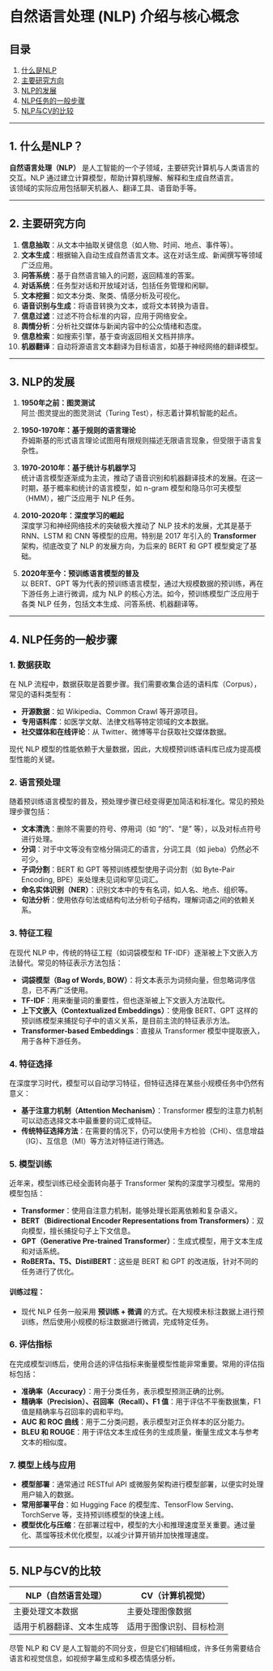 # 自然语言处理 (NLP) 介绍与核心概念

## 目录

1. [什么是NLP](#1-什么是nlp)
2. [主要研究方向](#2-主要研究方向)
3. [NLP的发展](#3-nlp的发展)
4. [NLP任务的一般步骤](#4-nlp任务的一般步骤)
5. [NLP与CV的比较](#6-nlp与cv的比较)

---

## 1. 什么是NLP？

**自然语言处理（NLP）** 是人工智能的一个子领域，主要研究计算机与人类语言的交互。NLP 通过建立计算模型，帮助计算机理解、解释和生成自然语言。  
该领域的实际应用包括聊天机器人、翻译工具、语音助手等。

---

## 2. 主要研究方向

1. **信息抽取**：从文本中抽取关键信息（如人物、时间、地点、事件等）。
2. **文本生成**：根据输入自动生成自然语言文本。这在对话生成、新闻撰写等领域广泛应用。
3. **问答系统**：基于自然语言输入的问题，返回精准的答案。
4. **对话系统**：任务型对话和开放域对话，包括任务管理和闲聊。
5. **文本挖掘**：如文本分类、聚类、情感分析及可视化。
6. **语音识别与生成**：将语音转换为文本，或将文本转换为语音。
7. **信息过滤**：过滤不符合标准的内容，应用于网络安全。
8. **舆情分析**：分析社交媒体与新闻内容中的公众情绪和态度。
9. **信息检索**：如搜索引擎，基于查询返回相关文档并排序。
10. **机器翻译**：自动将源语言文本翻译为目标语言，如基于神经网络的翻译模型。

---

## 3. NLP的发展

1. **1950年之前：图灵测试**  
   阿兰·图灵提出的图灵测试（Turing Test），标志着计算机智能的起点。
   
2. **1950-1970年：基于规则的语言理论**  
   乔姆斯基的形式语言理论试图用有限规则描述无限语言现象，但受限于语言复杂性。

3. **1970-2010年：基于统计与机器学习**  
   统计语言模型逐渐成为主流，推动了语音识别和机器翻译技术的发展。在这一时期，基于概率和统计的语言模型，如 n-gram 模型和隐马尔可夫模型（HMM），被广泛应用于 NLP 任务。

4. **2010-2020年：深度学习的崛起**  
   深度学习和神经网络技术的突破极大推动了 NLP 技术的发展，尤其是基于 RNN、LSTM 和 CNN 等模型的应用。特别是 2017 年引入的 **Transformer** 架构，彻底改变了 NLP 的发展方向，为后来的 BERT 和 GPT 模型奠定了基础。

5. **2020年至今：预训练语言模型的普及**  
   以 BERT、GPT 等为代表的预训练语言模型，通过大规模数据的预训练，再在下游任务上进行微调，成为 NLP 的核心方法。如今，预训练模型广泛应用于各类 NLP 任务，包括文本生成、问答系统、机器翻译等。

---

## 4. NLP任务的一般步骤

### 1. 数据获取

在 NLP 流程中，数据获取是首要步骤。我们需要收集合适的语料库（Corpus），常见的语料类型有：

- **开源数据**：如 Wikipedia、Common Crawl 等开源项目。
- **专用语料库**：如医学文献、法律文档等特定领域的文本数据。
- **社交媒体和在线评论**：从 Twitter、微博等平台获取社交媒体数据。

现代 NLP 模型的性能依赖于大量数据，因此，大规模预训练语料库已成为提高模型性能的关键。

### 2. 语言预处理

随着预训练语言模型的普及，预处理步骤已经变得更加简洁和标准化。常见的预处理步骤包括：

- **文本清洗**：删除不需要的符号、停用词（如 “的”、“是” 等），以及对标点符号进行处理。
- **分词**：对于中文等没有空格分隔词汇的语言，分词工具（如 jieba）仍然必不可少。
- **子词分割**：BERT 和 GPT 等预训练模型使用子词分割（如 Byte-Pair Encoding, BPE）来处理未见词和罕见词汇。
- **命名实体识别（NER）**：识别文本中的专有名词，如人名、地点、组织等。
- **句法分析**：使用依存句法或结构句法分析句子结构，理解词语之间的依赖关系。

### 3. 特征工程

在现代 NLP 中，传统的特征工程（如词袋模型和 TF-IDF）逐渐被上下文嵌入方法替代。常见的特征表示方法包括：

- **词袋模型（Bag of Words, BOW）**：将文本表示为词频向量，但忽略词序信息，已不再广泛使用。
- **TF-IDF**：用来衡量词的重要性，但也逐渐被上下文嵌入方法取代。
- **上下文嵌入（Contextualized Embeddings）**：使用像 BERT、GPT 这样的预训练模型来捕捉句子中的语义关系，是目前主流的特征表示方法。
- **Transformer-based Embeddings**：直接从 Transformer 模型中提取嵌入，用于各种下游任务。

### 4. 特征选择

在深度学习时代，模型可以自动学习特征，但特征选择在某些小规模任务中仍然有意义：

- **基于注意力机制（Attention Mechanism）**：Transformer 模型的注意力机制可以动态选择文本中最重要的词汇或特征。
- **传统特征选择方法**：在需要的情况下，仍可以使用卡方检验（CHI）、信息增益（IG）、互信息（MI）等方法对特征进行筛选。

### 5. 模型训练

近年来，模型训练已经全面转向基于 Transformer 架构的深度学习模型。常用的模型包括：

- **Transformer**：使用自注意力机制，能够处理长距离依赖和复杂语义。
- **BERT（Bidirectional Encoder Representations from Transformers）**：双向模型，擅长捕捉句子上下文信息。
- **GPT（Generative Pre-trained Transformer）**：生成式模型，用于文本生成和对话系统。
- **RoBERTa、T5、DistilBERT**：这些是 BERT 和 GPT 的改进版，针对不同的任务进行了优化。

#### 训练过程：

- 现代 NLP 任务一般采用 **预训练 + 微调** 的方式。在大规模未标注数据上进行预训练，然后使用小规模的标注数据进行微调，完成特定任务。

### 6. 评估指标

在完成模型训练后，使用合适的评估指标来衡量模型性能非常重要。常用的评估指标包括：

- **准确率（Accuracy）**：用于分类任务，表示模型预测正确的比例。
- **精确率（Precision）、召回率（Recall）、F1 值**：用于评估不平衡数据集，F1 值是精确率与召回率的调和平均。
- **AUC 和 ROC 曲线**：用于二分类问题，表示模型对正负样本的区分能力。
- **BLEU 和 ROUGE**：用于评估文本生成任务的生成质量，衡量生成文本与参考文本的相似度。

### 7. 模型上线与应用

- **模型部署**：通常通过 RESTful API 或微服务架构进行模型部署，以便实时处理用户输入的数据。
- **常用部署平台**：如 Hugging Face 的模型库、TensorFlow Serving、TorchServe 等，支持预训练模型的快速上线。
- **模型优化与压缩**：在部署过程中，模型的大小和推理速度至关重要。通过量化、蒸馏等技术优化模型，以减少计算开销并加快推理速度。

---

## 5. NLP与CV的比较

| **NLP（自然语言处理）** | **CV（计算机视觉）** |
|------------------------|----------------------|
| 主要处理文本数据         | 主要处理图像数据      |
| 适用于机器翻译、文本生成等 | 适用于图像识别、目标检测 |

尽管 NLP 和 CV 是人工智能的不同分支，但是它们相辅相成，许多任务需要结合语言和视觉信息，如视频字幕生成和多模态情感分析。
